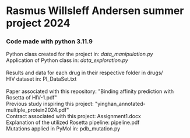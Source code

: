 # Rasmus Willsleff Andersen summer project 2024
### Code made with python 3.11.9

Python class created for the project in: *data_manipulation.py*<br>
Application of Python class in: *data_exploration.py* <br>
<br>
Results and data for each drug in their respective folder in drugs/ <br>
HIV dataset in: PI_DataSet.txt<br>
<br>
Paper associated with this repository: "Binding affinity prediction with Rosetta of HIV-1.pdf" <br>
Previous study inspiring this project: "yinghan_annotated-multiple_protein2024.pdf" <br>
Contract associated with this project: Assignment1.docx <br>
Explanation of the utilized Rosetta pipeline: pipeline.pdf <br>
Mutations applied in PyMol in: pdb_mutation.py <br>
